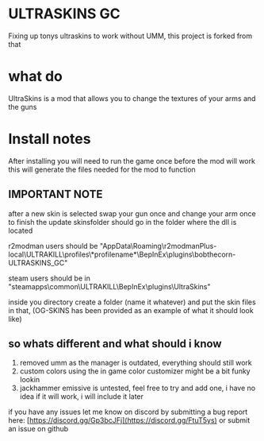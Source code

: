 # ULTRASKINS GC
Fixing up tonys ultraskins to work without UMM, this project is forked from that

# what do
UltraSkins is a mod that allows you to change the textures of your arms and the guns

# Install notes 
After installing you will need to run the game once before the mod will work
this will generate the files needed for the mod to function

## IMPORTANT NOTE
after a new skin is selected swap your gun once and change your arm once to finish the update
skinsfolder should go in the folder where the dll is located

r2modman users should be "AppData\Roaming\r2modmanPlus-local\ULTRAKILL\profiles\\\*profilename\*\BepInEx\plugins\bobthecorn-ULTRASKINS_GC\"

steam users should be in "steamapps\common\ULTRAKILL\BepInEx\plugins\UltraSkins"

inside you directory create a folder (name it whatever) and put the skin files in that, (OG-SKINS has been provided as an example of what it should look like)

## so whats different and what should i know
1. removed umm as the manager is outdated, everything should still work
2. custom colors using the in game color customizer might be a bit funky lookin
3. jackhammer emissive is untested, feel free to try and add one, i have no idea if it will work, i will include it later

if you have any issues let me know on discord by submitting a bug report here: [https://discord.gg/Gp3bcJFj](https://discord.gg/FtuT5ys)
or submit an issue on github
